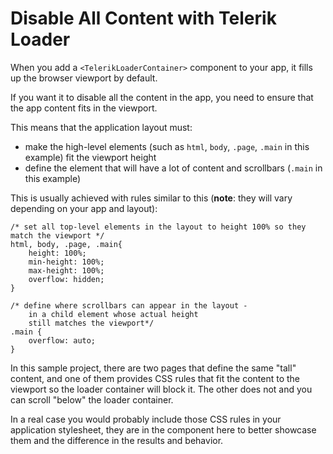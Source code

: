 # Disable All Content with Telerik Loader

When you add a `<TelerikLoaderContainer>` component to your app, it fills up the browser viewport by default.

If you want it to disable all the content in the app, you need to ensure that the app content fits in the viewport.

This means that the application layout must:

* make the high-level elements (such as `html`, `body`, `.page`, `.main` in this example) fit the viewport height
* define the element that will have a lot of content and scrollbars (`.main` in this example)

This is usually achieved with rules similar to this (**note**: they will vary depending on your app and layout):

```
/* set all top-level elements in the layout to height 100% so they match the viewport */
html, body, .page, .main{
    height: 100%;
    min-height: 100%;
    max-height: 100%;
    overflow: hidden;
}

/* define where scrollbars can appear in the layout -
    in a child element whose actual height
    still matches the viewport*/
.main {
    overflow: auto;
}
```

In this sample project, there are two pages that define the same "tall" content, and one of them provides CSS rules that fit the content to the viewport so the loader container will block it. The other does not and you can scroll "below" the loader container.

In a real case you would probably include those CSS rules in your application stylesheet, they are in the component here to better showcase them and the difference in the results and behavior.